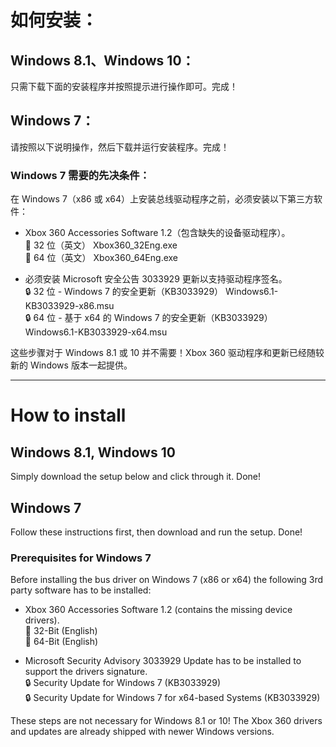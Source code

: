 # 如何安装：

## Windows 8.1、Windows 10：
只需下载下面的安装程序并按照提示进行操作即可。完成！

## Windows 7：
请按照以下说明操作，然后下载并运行安装程序。完成！

### Windows 7 需要的先决条件：
在 Windows 7（x86 或 x64）上安装总线驱动程序之前，必须安装以下第三方软件：

* Xbox 360 Accessories Software 1.2（包含缺失的设备驱动程序）。    
  💾 32 位（英文） Xbox360_32Eng.exe    
  💾 64 位（英文） Xbox360_64Eng.exe

* 必须安装 Microsoft 安全公告 3033929 更新以支持驱动程序签名。    
 🔒 32 位 - Windows 7 的安全更新（KB3033929） Windows6.1-KB3033929-x86.msu    
 🔒 64 位 - 基于 x64 的 Windows 7 的安全更新（KB3033929） Windows6.1-KB3033929-x64.msu

这些步骤对于 Windows 8.1 或 10 并不需要！Xbox 360 驱动程序和更新已经随较新的 Windows 版本一起提供。

----------------------------------------------------------------------

# How to install

## Windows 8.1, Windows 10
Simply download the setup below and click through it. Done!


## Windows 7
Follow these instructions first, then download and run the setup. Done!

### Prerequisites for Windows 7
Before installing the bus driver on Windows 7 (x86 or x64) the following 3rd party software has to be installed:

* Xbox 360 Accessories Software 1.2 (contains the missing device drivers).    
💾 32-Bit (English)    
💾 64-Bit (English)

* Microsoft Security Advisory 3033929 Update has to be installed to support the drivers signature.    
🔒 Security Update for Windows 7 (KB3033929)    
🔒 Security Update for Windows 7 for x64-based Systems (KB3033929)

These steps are not necessary for Windows 8.1 or 10! The Xbox 360 drivers and updates are already shipped with newer Windows versions.
